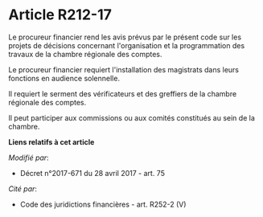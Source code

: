 # Article R212-17

Le procureur financier rend les avis prévus par le présent code sur les projets de décisions concernant l'organisation et la
programmation des travaux de la chambre régionale des comptes.

Le procureur financier requiert l'installation des magistrats dans leurs fonctions en audience solennelle.

Il requiert le serment des vérificateurs et des greffiers de la chambre régionale des comptes.

Il peut participer aux commissions ou aux comités constitués au sein de la chambre.

**Liens relatifs à cet article**

_Modifié par_:

  - Décret n°2017-671 du 28 avril 2017 - art. 75

_Cité par_:

  - Code des juridictions financières - art. R252-2 (V)
